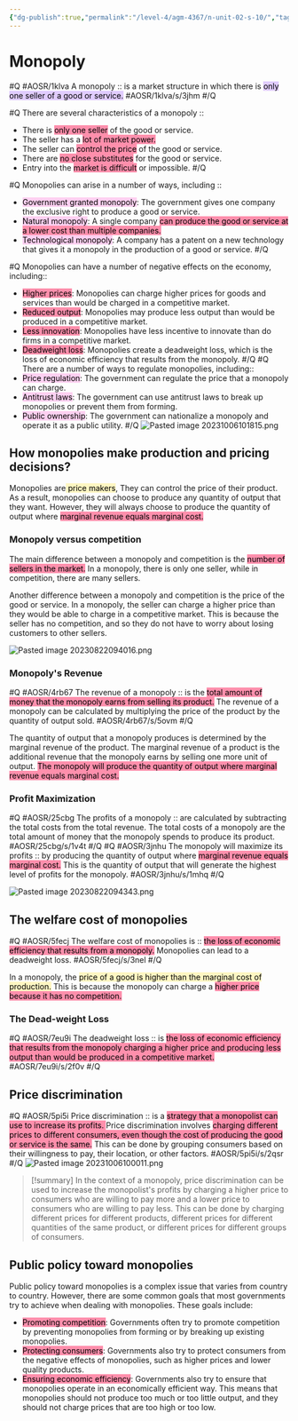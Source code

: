 ```yaml
---
{"dg-publish":true,"permalink":"/level-4/agm-4367/n-unit-02-s-10/","tags":["agm4367"]}
---
```



# Monopoly
#Q #AOSR/1klva
A monopoly :: is a market structure in which there is <mark style="background: #D2B3FFA6;">only one seller of a good or service.</mark>  #AOSR/1klva/s/3jhm
#/Q 

#Q
There are several characteristics of a monopoly ::
- There is <mark style="background: #FF5582A6;">only one seller</mark> of the good or service.
- The seller has a <mark style="background: #FF5582A6;">lot of market power.</mark>
- The seller can <mark style="background: #FF5582A6;">control the price</mark> of the good or service.
- There are <mark style="background: #FF5582A6;">no close substitutes</mark> for the good or service.
- Entry into the <mark style="background: #FF5582A6;">market is difficult</mark> or impossible.
#/Q 

#Q
Monopolies can arise in a number of ways, including ::
- <mark style="background: #FFB8EBA6;">Government granted monopoly</mark>: The government gives one company the exclusive right to produce a good or service.
- <mark style="background: #FFB8EBA6;">Natural monopoly</mark>: A single company <mark style="background: #FF5582A6;">can produce the good or service at a lower cost than multiple companies.</mark>
- <mark style="background: #FFB8EBA6;">Technological monopoly</mark>: A company has a patent on a new technology that gives it a monopoly in the production of a good or service.
#/Q 

#Q
Monopolies can have a number of negative effects on the economy, including::
- <mark style="background: #FF5582A6;">Higher prices</mark>: Monopolies can charge higher prices for goods and services than would be charged in a competitive market.
- <mark style="background: #FF5582A6;">Reduced output</mark>: Monopolies may produce less output than would be produced in a competitive market.
- <mark style="background: #FF5582A6;">Less innovation</mark>: Monopolies have less incentive to innovate than do firms in a competitive market.
- <mark style="background: #FF5582A6;">Deadweight loss</mark>: Monopolies create a deadweight loss, which is the loss of economic efficiency that results from the monopoly.
#/Q 
#Q
There are a number of ways to regulate monopolies, including::
- <mark style="background: #FFB8EBA6;">Price regulation</mark>: The government can regulate the price that a monopoly can charge.
- <mark style="background: #FFB8EBA6;">Antitrust laws</mark>: The government can use antitrust laws to break up monopolies or prevent them from forming.
- <mark style="background: #FFB8EBA6;">Public ownership</mark>: The government can nationalize a monopoly and operate it as a public utility.
#/Q
![Pasted image 20231006101815.png](/img/user/assets/attachments/Pasted%20image%2020231006101815.png)

## How monopolies make production and pricing decisions?  

Monopolies are<mark style="background: #FFF3A3A6;"> price makers</mark>, They can control the price of their product. As a result, monopolies can choose to produce any quantity of output that they want. However, they will always choose to produce the quantity of output where <mark style="background: #FF5582A6;">marginal revenue equals marginal cost.
</mark>


### Monopoly versus competition

The main difference between a monopoly and competition is the <mark style="background: #FF5582A6;">number of sellers in the market.</mark> In a monopoly, there is only one seller, while in competition, there are many sellers.

Another difference between a monopoly and competition is the price of the good or service. In a monopoly, the seller can charge a higher price than they would be able to charge in a competitive market. This is because the seller has no competition, and so they do not have to worry about losing customers to other sellers.

![Pasted image 20230822094016.png](/img/user/assets/attachments/Pasted%20image%2020230822094016.png)
### Monopoly's Revenue
#Q #AOSR/4rb67
The revenue of a monopoly :: is the <mark style="background: #FF5582A6;">total amount of money that the monopoly earns from selling its product.</mark> The revenue of a monopoly can be calculated by multiplying the price of the product by the quantity of output sold. #AOSR/4rb67/s/5ovm
#/Q 

The quantity of output that a monopoly produces is determined by the marginal revenue of the product. The marginal revenue of a product is the additional revenue that the monopoly earns by selling one more unit of output. <mark style="background: #FF5582A6;">The monopoly will produce the quantity of output where marginal revenue equals marginal cost.</mark>

### Profit Maximization
#Q #AOSR/25cbg
The profits of a monopoly :: are calculated by subtracting the total costs from the total revenue. The total costs of a monopoly are the total amount of money that the monopoly spends to produce its product. #AOSR/25cbg/s/1v4t
#/Q 
#Q #AOSR/3jnhu
The monopoly will maximize its profits :: by producing the quantity of output where <mark style="background: #FF5582A6;">marginal revenue equals marginal cost.</mark> This is the quantity of output that will generate the highest level of profits for the monopoly. #AOSR/3jnhu/s/1mhq
#/Q 

![Pasted image 20230822094343.png](/img/user/assets/attachments/Pasted%20image%2020230822094343.png)


## The welfare cost of monopolies
#Q #AOSR/5fecj
The welfare cost of monopolies is :: <mark style="background: #FF5582A6;">the loss of economic efficiency that results from a monopoly.</mark> Monopolies can lead to a deadweight loss. #AOSR/5fecj/s/3nel
#/Q 

In a monopoly, the <mark style="background: #FFF3A3A6;">price of a good is higher than the marginal cost of production.</mark> This is because the monopoly can charge a <mark style="background: #FF5582A6;">higher price because it has no competition.</mark> 

### The Dead-weight Loss

#Q #AOSR/7eu9i
The deadweight loss ::  is <mark style="background: #FF5582A6;">the loss of economic efficiency that results from the monopoly charging a higher price and producing less output than would be produced in a competitive market.</mark> #AOSR/7eu9i/s/2f0v
#/Q 
## Price discrimination

#Q #AOSR/5pi5i
Price discrimination :: is a <mark style="background: #FF5582A6;">strategy that a monopolist can use to increase its profits. </mark> Price discrimination involves <mark style="background: #FF5582A6;">charging different prices to different consumers, even though the cost of producing the good or service is the same.</mark> This can be done by grouping consumers based on their willingness to pay, their location, or other factors. #AOSR/5pi5i/s/2qsr
#/Q 
![Pasted image 20231006100011.png](/img/user/assets/attachments/Pasted%20image%2020231006100011.png)

> [!summary]
> In the context of a monopoly, price discrimination can be used to increase the monopolist's profits by charging a higher price to consumers who are willing to pay more and a lower price to consumers who are willing to pay less. This can be done by charging different prices for different products, different prices for different quantities of the same product, or different prices for different groups of consumers.

## Public policy toward monopolies

Public policy toward monopolies is a complex issue that varies from country to country. However, there are some common goals that most governments try to achieve when dealing with monopolies. These goals include:

- <mark style="background: #FF5582A6;">Promoting competition</mark>: Governments often try to promote competition by preventing monopolies from forming or by breaking up existing monopolies.
- <mark style="background: #FF5582A6;">Protecting consumers</mark>: Governments also try to protect consumers from the negative effects of monopolies, such as higher prices and lower quality products. 
- <mark style="background: #FF5582A6;">Ensuring economic efficiency</mark>: Governments also try to ensure that monopolies operate in an economically efficient way. This means that monopolies should not produce too much or too little output, and they should not charge prices that are too high or too low.


